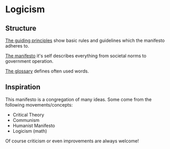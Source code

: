 # Logicism

## Structure

[The guiding principles](guiding_principles.md) show basic rules and guidelines
which the manifesto adheres to.

[The manifesto](manifesto.md) it's self describes everything from societal norms
to government operation.

[The glossary](glossary.md) defines often used words.

## Inspiration

This manifesto is a congregation of many ideas.
Some come from the following movements/concepts:

* Critical Theory
* Communism
* Humanist Manifesto
* Logicism (math)

Of course criticism or even improvements are always welcome!
